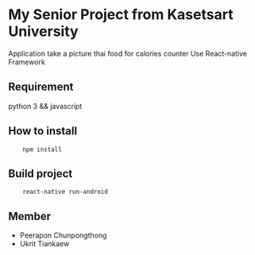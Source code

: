 # My Senior Project from Kasetsart University

Application take a picture thai food for calories counter
Use React-native Framework

## Requirement
python 3 && javascript

## How to install

```
    npm install
```

## Build project

```
    react-native run-android
```

## Member
- Peerapon Chunpongthong
- Ukrit Tiankaew